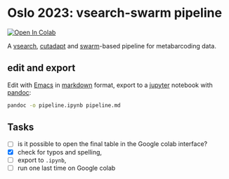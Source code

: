 # Oslo 2023: vsearch-swarm pipeline

[![Open In
Colab](https://colab.research.google.com/assets/colab-badge.svg)](https://colab.research.google.com/github/frederic-mahe/BIO9905MERG1_vsearch_swarm_pipeline/blob/main/pipeline.ipynb)

A [vsearch](https://github.com/torognes/vsearch),
[cutadapt](https://cutadapt.readthedocs.io/en/stable/) and
[swarm](https://github.com/torognes/swarm)-based pipeline for
metabarcoding data.

## edit and export

Edit with [Emacs](https://www.gnu.org/software/emacs/) in
[markdown](https://jupyter-notebook.readthedocs.io/en/stable/examples/Notebook/Working%20With%20Markdown%20Cells.html)
format, export to a [jupyter](https://jupyter.org/) notebook with
[pandoc](https://pandoc.org):

``` bash
pandoc -o pipeline.ipynb pipeline.md
```

## Tasks

- [ ] is it possible to open the final table in the Google colab
      interface?
- [x] check for typos and spelling,
- [ ] export to `.ipynb`,
- [ ] run one last time on Google colab
